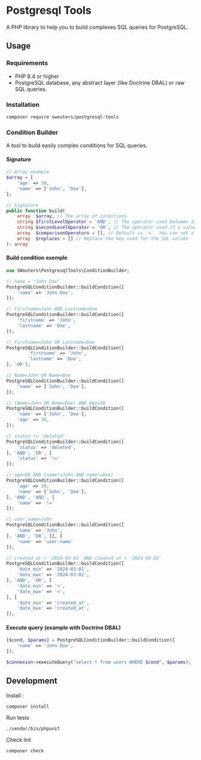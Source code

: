 # Postgresql Tools

A PHP library to help you to build complexes SQL queries for PostgreSQL.

## Usage

### Requirements

- PHP 8.4 or higher
- PostgreSQL database, any abstract layer (like Doctrine DBAL) or raw SQL queries.

### Installation

```bash
composer require swouters/postgresql-tools
```

### Condition Builder

A tool to build easily complex conditions for SQL queries.

#### Signature

```php
// Array example
$array = [
    'age' => 30,
    'name' => ['John', 'Doe'],
];

// Signature
public function build(
    array  $array, // The array of conditions
    string $firstLevelOperator = 'AND', // The operator used between 1st level values (age=30 and ...)
    string $secondLevelOperator = 'OR', // The operator used if a value is an array (name=John OR name=Doe)
    array  $comparisonOperators = [], // Default is '='. You can set a specific operator for a key
    array  $replaces = [] // Replace the key used for the SQL column
): array
```

#### Build condition exemple

```php
use SWouters\PostgresqlTools\ConditionBuilder;

// name = "John Doe"
PostgreSQLConditionBuilder::buildCondition([
    'name' => 'John Doe',
]);

// Firstname=John AND Lastname=Doe
PostgreSQLConditionBuilder::buildCondition([
    'firstname' => 'John',
    'lastname' => 'Doe',
]);

// Firstname=John OR Lastname=Doe
PostgreSQLConditionBuilder::buildCondition([
        'firstname' => 'John',
        'lastname' => 'Doe',
], 'OR');

// Name=John OR Name=Doe
PostgreSQLConditionBuilder::buildCondition([
    'name' => ['John', 'Doe'],
]);

// (Name=John OR Name=Doe) AND Age=30
PostgreSQLConditionBuilder::buildCondition([
    'name' => ['John', 'Doe'],
    'age' => 30,
]);

// status != 'deleted'
PostgreSQLConditionBuilder::buildCondition([
    'status' => 'deleted',
], 'AND', 'OR', [
    'status' => '!='
]);

// age=30 AND (name!=John AND name!=Doe)
PostgreSQLConditionBuilder::buildCondition([
    'age' => 30,
    'name' => ['John', 'Doe'],
], 'AND', 'AND', [
    'name' => '!='
]);

// user.name=John
PostgreSQLConditionBuilder::buildCondition([
    'name' => 'John',
], 'AND', 'OR', [], [
    'name' => 'user.name'
]);

// created_at > '2024-03-01' AND created_at < '2024-03-02'
PostgreSQLConditionBuilder::buildCondition([
    'date_min' => '2024-03-01',
    'date_max' => '2024-03-02',
], 'AND', 'OR', [
    'date_min' => '>',
    'date_max' => '<',
], [
    'date_min' => 'created_at',
    'date_max' => 'created_at',
]);
```

#### Execute query (example with Doctrine DBAL)

```php
[$cond, $params] = PostgreSQLConditionBuilder::buildCondition([
    'name' => 'John Doe',
]);

$connexion->executeQuery("select * from users WHERE $cond", $params);
```

## Development

Install :
```
composer install
```

Run tests
```
./vendor/bin/phpunit
```

Check lint
```
composer check
```
